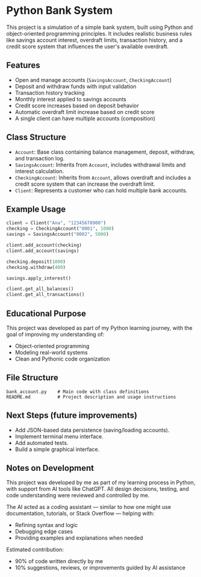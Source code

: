 # Python Bank System

This project is a simulation of a simple bank system, built using Python and object-oriented programming principles. It includes realistic business rules like savings account interest, overdraft limits, transaction history, and a credit score system that influences the user's available overdraft.

## Features

- Open and manage accounts (`SavingsAccount`, `CheckingAccount`)
- Deposit and withdraw funds with input validation
- Transaction history tracking
- Monthly interest applied to savings accounts
- Credit score increases based on deposit behavior
- Automatic overdraft limit increase based on credit score
- A single client can have multiple accounts (composition)

## Class Structure

- `Account`: Base class containing balance management, deposit, withdraw, and transaction log.
- `SavingsAccount`: Inherits from `Account`, includes withdrawal limits and interest calculation.
- `CheckingAccount`: Inherits from `Account`, allows overdraft and includes a credit score system that can increase the overdraft limit.
- `Client`: Represents a customer who can hold multiple bank accounts.

## Example Usage

```python
client = Client("Ana", "12345678900")
checking = CheckingAccount("0001", 1000)
savings = SavingsAccount("0002", 5000)

client.add_account(checking)
client.add_account(savings)

checking.deposit(1000)
checking.withdraw(400)

savings.apply_interest()

client.get_all_balances()
client.get_all_transactions()
```

## Educational Purpose

This project was developed as part of my Python learning journey, with the goal of improving my understanding of:

- Object-oriented programming
- Modeling real-world systems
- Clean and Pythonic code organization

## File Structure

```
bank_account.py    # Main code with class definitions
README.md          # Project description and usage instructions
```

## Next Steps (future improvements)

- Add JSON-based data persistence (saving/loading accounts).
- Implement terminal menu interface.
- Add automated tests.
- Build a simple graphical interface.


## Notes on Development

This project was developed by me as part of my learning process in Python, with support from AI tools like ChatGPT. All design decisions, testing, and code understanding were reviewed and controlled by me.

The AI acted as a coding assistant — similar to how one might use documentation, tutorials, or Stack Overflow — helping with:
- Refining syntax and logic
- Debugging edge cases
- Providing examples and explanations when needed

Estimated contribution:  
- 90% of code written directly by me  
- 10% suggestions, reviews, or improvements guided by AI assistance
